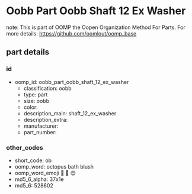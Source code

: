 # Oobb Part Oobb Shaft 12 Ex Washer  

note: This is part of OOMP the Oopen Organization Method For Parts. For more details: https://github.com/oomlout/oomp_base

##  part details





### id
* oomp_id: oobb_part_oobb_shaft_12_ex_washer
  * classification: oobb
  * type: part
  * size: oobb
  * color: 
  * description_main: shaft_12_ex_washer
  * description_extra: 
  * manufacturer: 
  * part_number: 

### other_codes
* short_code: ob
* oomp_word: octopus bath blush
* oomp_word_emoji :octopus: :bath: :blush:
* md5_6_alpha: 37x1e
* md5_6: 528602